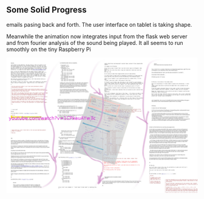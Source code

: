 Some Solid Progress
-------------------

emails pasing back and forth. The user interface on tablet is taking shape.

Meanwhile the animation now integrates input from the flask web server
and from fourier analysis of the sound being played. It all seems to run
smoothly on the tiny Raspberry Pi

![Lots of emails, lots of ideas](project_images/prog01.jpg?raw=true "Lots of emails")
